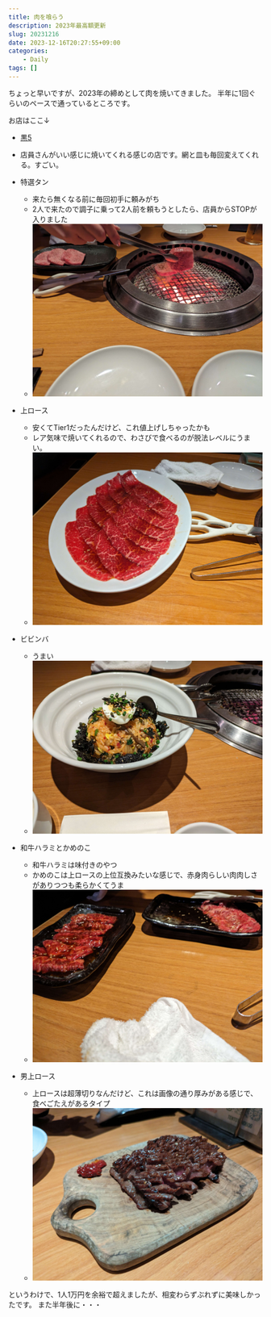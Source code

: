 ```yaml
---
title: 肉を喰らう
description: 2023年最高額更新 
slug: 20231216
date: 2023-12-16T20:27:55+09:00
categories:
    - Daily
tags: []
---
```


ちょっと早いですが、2023年の締めとして肉を焼いてきました。
半年に1回ぐらいのペースで通っているところです。

お店はここ↓
- [黒5](https://kuro5.net/)
- 店員さんがいい感じに焼いてくれる感じの店です。網と皿も毎回変えてくれる。すごい。

- 特選タン
    - 来たら無くなる前に毎回初手に頼みがち
    - 2人で来たので調子に乗って2人前を頼もうとしたら、店員からSTOPが入りました
    - ![4000円超え :takai:](PXL_20231216_090850732.jpg)

- 上ロース
    - 安くてTier1だったんだけど、これ値上げしちゃったかも
    - レア気味で焼いてくれるので、わさびで食べるのが脱法レベルにうまい。
    - ![](PXL_20231216_091501484.jpg)

- ビビンバ
    - うまい
    - ![](PXL_20231216_092231340.jpg)

- 和牛ハラミとかめのこ
    - 和牛ハラミは味付きのやつ
    - かめのこは上ロースの上位互換みたいな感じで、赤身肉らしい肉肉しさがありつつも柔らかくてうま
    - ![](PXL_20231216_095108752.jpg)

- 男上ロース
    - 上ロースは超薄切りなんだけど、これは画像の通り厚みがある感じで、食べごたえがあるタイプ
    - ![](PXL_20231216_101645405.MP.jpg)


というわけで、1人1万円を余裕で超えましたが、相変わらずぶれずに美味しかったです。
また半年後に・・・
